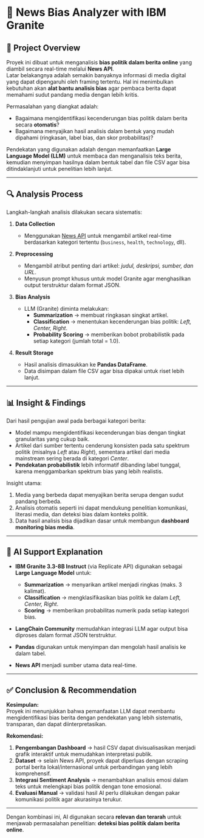 # 📰 News Bias Analyzer with IBM Granite

## 📌 Project Overview
Proyek ini dibuat untuk menganalisis **bias politik dalam berita online** yang diambil secara real-time melalui **News API**.  
Latar belakangnya adalah semakin banyaknya informasi di media digital yang dapat dipengaruhi oleh framing tertentu. Hal ini menimbulkan kebutuhan akan **alat bantu analisis bias** agar pembaca berita dapat memahami sudut pandang media dengan lebih kritis.  

Permasalahan yang diangkat adalah:  
- Bagaimana mengidentifikasi kecenderungan bias politik dalam berita secara **otomatis**?  
- Bagaimana menyajikan hasil analisis dalam bentuk yang mudah dipahami (ringkasan, label bias, dan skor probabilitas)?  

Pendekatan yang digunakan adalah dengan memanfaatkan **Large Language Model (LLM)** untuk membaca dan menganalisis teks berita, kemudian menyimpan hasilnya dalam bentuk tabel dan file CSV agar bisa ditindaklanjuti untuk penelitian lebih lanjut.  

---

## 🔍 Analysis Process
Langkah-langkah analisis dilakukan secara sistematis:  

1. **Data Collection**  
   - Menggunakan [News API](https://newsapi.org/) untuk mengambil artikel real-time berdasarkan kategori tertentu (`business`, `health`, `technology`, dll).  

2. **Preprocessing**  
   - Mengambil atribut penting dari artikel: *judul, deskripsi, sumber, dan URL*.  
   - Menyusun prompt khusus untuk model Granite agar menghasilkan output terstruktur dalam format JSON.  

3. **Bias Analysis**  
   - LLM (Granite) diminta melakukan:  
     - **Summarization** → membuat ringkasan singkat artikel.  
     - **Classification** → menentukan kecenderungan bias politik: *Left, Center, Right*.  
     - **Probability Scoring** → memberikan bobot probabilistik pada setiap kategori (jumlah total = 1.0).  

4. **Result Storage**  
   - Hasil analisis dimasukkan ke **Pandas DataFrame**.  
   - Data disimpan dalam file CSV agar bisa dipakai untuk riset lebih lanjut.  

---

## 📊 Insight & Findings
Dari hasil pengujian awal pada berbagai kategori berita:  
- Model mampu mengidentifikasi kecenderungan bias dengan tingkat granularitas yang cukup baik.  
- Artikel dari sumber tertentu cenderung konsisten pada satu spektrum politik (misalnya *Left* atau *Right*), sementara artikel dari media mainstream sering berada di kategori *Center*.  
- **Pendekatan probabilistik** lebih informatif dibanding label tunggal, karena menggambarkan spektrum bias yang lebih realistis.  

Insight utama:  
1. Media yang berbeda dapat menyajikan berita serupa dengan sudut pandang berbeda.  
2. Analisis otomatis seperti ini dapat mendukung penelitian komunikasi, literasi media, dan deteksi bias dalam konteks politik.  
3. Data hasil analisis bisa dijadikan dasar untuk membangun **dashboard monitoring bias media**.  

---

## 🤖 AI Support Explanation
- **IBM Granite 3.3-8B Instruct** (via Replicate API) digunakan sebagai **Large Language Model** untuk:  
  - **Summarization** → menyarikan artikel menjadi ringkas (maks. 3 kalimat).  
  - **Classification** → mengklasifikasikan bias politik ke dalam *Left, Center, Right*.  
  - **Scoring** → memberikan probabilitas numerik pada setiap kategori bias.  

- **LangChain Community** memudahkan integrasi LLM agar output bisa diproses dalam format JSON terstruktur.  
- **Pandas** digunakan untuk menyimpan dan mengolah hasil analisis ke dalam tabel.  
- **News API** menjadi sumber utama data real-time.
  
---

## ✅ Conclusion & Recommendation
**Kesimpulan:**  
Proyek ini menunjukkan bahwa pemanfaatan LLM dapat membantu mengidentifikasi bias berita dengan pendekatan yang lebih sistematis, transparan, dan dapat diinterpretasikan.  

**Rekomendasi:**  
1. **Pengembangan Dashboard** → hasil CSV dapat divisualisasikan menjadi grafik interaktif untuk memudahkan interpretasi publik.  
2. **Dataset** → selain News API, proyek dapat diperluas dengan scraping portal berita lokal/internasional untuk perbandingan yang lebih komprehensif.  
3. **Integrasi Sentiment Analysis** → menambahkan analisis emosi dalam teks untuk melengkapi bias politik dengan tone emosional.  
4. **Evaluasi Manual** → validasi hasil AI perlu dilakukan dengan pakar komunikasi politik agar akurasinya terukur.  

---

Dengan kombinasi ini, AI digunakan secara **relevan dan terarah** untuk menjawab permasalahan penelitian: **deteksi bias politik dalam berita online**.  
